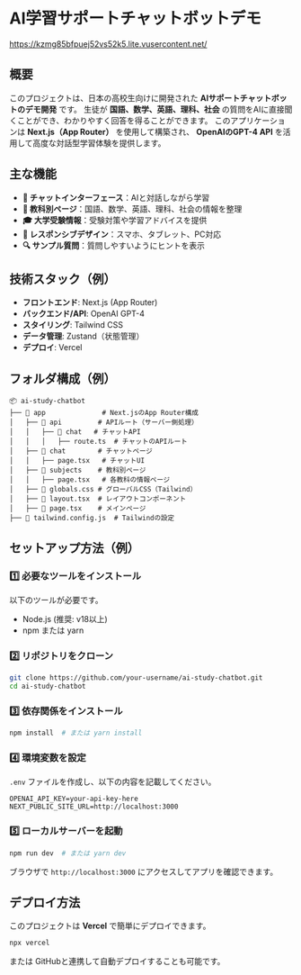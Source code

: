 
#  AI学習サポートチャットボットデモ

https://kzmg85bfpuej52vs52k5.lite.vusercontent.net/


##  概要
このプロジェクトは、日本の高校生向けに開発された **AIサポートチャットボットのデモ開発** です。
生徒が **国語、数学、英語、理科、社会** の質問をAIに直接聞くことができ、わかりやすく回答を得ることができます。
このアプリケーションは **Next.js（App Router）** を使用して構築され、 **OpenAIのGPT-4 API** を活用して高度な対話型学習体験を提供します。

##  主な機能
- **💬 チャットインターフェース**：AIと対話しながら学習
- **📖 教科別ページ**：国語、数学、英語、理科、社会の情報を整理
- **🎓 大学受験情報**：受験対策や学習アドバイスを提供
- **📱 レスポンシブデザイン**：スマホ、タブレット、PC対応
- **🔍 サンプル質問**：質問しやすいようにヒントを表示

##  技術スタック（例）
- **フロントエンド**: Next.js (App Router)
- **バックエンド/API**: OpenAI GPT-4
- **スタイリング**: Tailwind CSS
- **データ管理**: Zustand（状態管理）
- **デプロイ**: Vercel

##  フォルダ構成（例）
```
📦 ai-study-chatbot
├── 📂 app              # Next.jsのApp Router構成
│   ├── 📂 api         # APIルート（サーバー側処理）
│   │   ├── 📂 chat   # チャットAPI
│   │   │   ├── route.ts  # チャットのAPIルート
│   ├── 📂 chat        # チャットページ
│   │   ├── page.tsx   # チャットUI
│   ├── 📂 subjects    # 教科別ページ
│   │   ├── page.tsx   # 各教科の情報ページ
│   ├── 📜 globals.css # グローバルCSS（Tailwind）
│   ├── 📜 layout.tsx  # レイアウトコンポーネント
│   ├── 📜 page.tsx    # メインページ
├── 📜 tailwind.config.js  # Tailwindの設定

```

##  セットアップ方法（例）
### 1️⃣ 必要なツールをインストール
以下のツールが必要です。
- Node.js (推奨: v18以上)
- npm または yarn

### 2️⃣ リポジトリをクローン
```sh
git clone https://github.com/your-username/ai-study-chatbot.git
cd ai-study-chatbot
```

### 3️⃣ 依存関係をインストール
```sh
npm install  # または yarn install
```

### 4️⃣ 環境変数を設定
`.env` ファイルを作成し、以下の内容を記載してください。
```
OPENAI_API_KEY=your-api-key-here
NEXT_PUBLIC_SITE_URL=http://localhost:3000
```

### 5️⃣ ローカルサーバーを起動
```sh
npm run dev  # または yarn dev
```
ブラウザで `http://localhost:3000` にアクセスしてアプリを確認できます。

##  デプロイ方法
このプロジェクトは **Vercel** で簡単にデプロイできます。
```sh
npx vercel
```
または GitHubと連携して自動デプロイすることも可能です。



